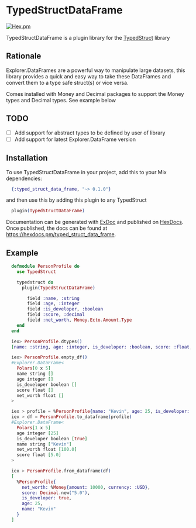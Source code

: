 # TypedStructDataFrame

[![Hex.pm](https://img.shields.io/hexpm/v/typed_struct_data_frame.svg)](https://hex.pm/packages/typed_struct_data_frame)

TypedStructDataFrame is a plugin library for the [TypedStruct](https://github.com/ejpcmac/typed_struct) library

## Rationale

Explorer.DataFrames are a powerful way to manipulate large datasets, this library provides a quick and easy way to take these DataFrames and convert them to a type safe struct(s) or vice versa.

Comes installed with Money and Decimal packages to support the Money types and Decimal types. See example below

## TODO

- [ ] Add support for abstract types to be defined by user of library
- [ ] Add support for latest Explorer.DataFrame version

## Installation

To use TypedStructDataFrame in your project, add this to your Mix dependencies:

```elixir
  {:typed_struct_data_frame, "~> 0.1.0"}
```

and then use this by adding this plugin to any TypedStruct

```elixir
  plugin(TypedStructDataFrame)
```

Documentation can be generated with [ExDoc](https://github.com/elixir-lang/ex_doc)
and published on [HexDocs](https://hexdocs.pm). Once published, the docs can
be found at <https://hexdocs.pm/typed_struct_data_frame>.

## Example

```elixir
  defmodule PersonProfile do
    use TypedStruct

    typedstruct do
      plugin(TypedStructDataFrame)

        field :name, :string
        field :age, :integer
        field :is_developer, :boolean
        field :score, :decimal
        field :net_worth, Money.Ecto.Amount.Type
    end
  end

  iex> PersonProfile.dtypes()
  [name: :string, age: :integer, is_developer: :boolean, score: :float, net_worth: :float]

  iex> PersonProfile.empty_df()
  #Explorer.DataFrame<
    Polars[0 x 5]
    name string []
    age integer []
    is_developer boolean []
    score float []
    net_worth float []
  >

  iex > profile = %PersonProfile{name: "Kevin", age: 25, is_developer: true, score: Decimal.from_float(5.0), net_worth: Money.new(100_00, :USD)}
  iex > df = PersonProfile.to_dataframe(profile)
  #Explorer.DataFrame<
    Polars[1 x 5]
    age integer [25]
    is_developer boolean [true]
    name string ["Kevin"]
    net_worth float [100.0]
    score float [5.0]
  >

  iex > PersonProfile.from_dataframe(df)
  [
    %PersonProfile{
      net_worth: %Money{amount: 10000, currency: :USD},
      score: Decimal.new("5.0"),
      is_developer: true,
      age: 25,
      name: "Kevin"
    }
  ]
```
